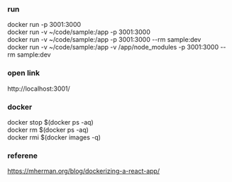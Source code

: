

### run
docker run -p 3001:3000          
docker run -v ~/code/sample:/app -p 3001:3000         
docker run -v ~/code/sample:/app -p 3001:3000 --rm sample:dev     
docker run -v ~/code/sample:/app -v /app/node_modules -p 3001:3000 --rm sample:dev


### open link 
http://localhost:3001/


### docker 
docker stop $(docker ps -aq)    
docker rm $(docker ps -aq)    
docker rmi $(docker images -q)   



### referene
https://mherman.org/blog/dockerizing-a-react-app/


